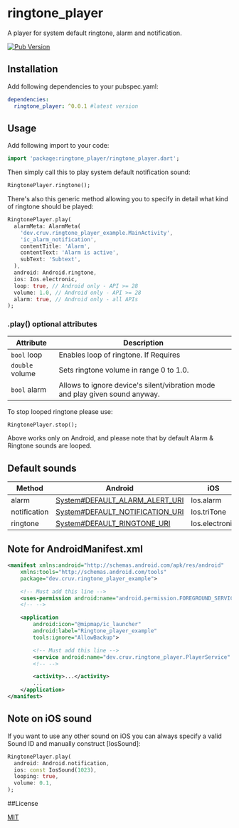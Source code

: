 # ringtone_player

A player for system default ringtone, alarm and notification.

[![Pub Version](https://img.shields.io/pub/v/ringtone_player)](https://pub.dartlang.org/packages/ringtone_player)

## Installation

Add following dependencies to your pubspec.yaml:

```yaml
dependencies:
  ringtone_player: ^0.0.1 #latest version
```

## Usage

Add following import to your code:

```dart
import 'package:ringtone_player/ringtone_player.dart';
```

Then simply call this to play system default notification sound:

```dart
RingtonePlayer.ringtone();
```

There's also this generic method allowing you to specify in detail what kind of ringtone should be played:

```dart
RingtonePlayer.play(
  alarmMeta: AlarmMeta(
    'dev.cruv.ringtone_player_example.MainActivity',
    'ic_alarm_notification',
    contentTitle: 'Alarm',
    contentText: 'Alarm is active',
    subText: 'Subtext',
  ),
  android: Android.ringtone,
  ios: Ios.electronic,
  loop: true, // Android only - API >= 28
  volume: 1.0, // Android only - API >= 28
  alarm: true, // Android only - all APIs
);

```

### .play() optional attributes

| Attribute       |  Description                                                                 |
| --------------  | ---------------------------------------------------------------------------- |
| `bool` loop     | Enables loop of ringtone. If Requires                                        |
| `double` volume | Sets ringtone volume in range 0 to 1.0.                                      |
| `bool` alarm    | Allows to ignore device's silent/vibration mode and play given sound anyway. |


To stop looped ringtone please use:

```dart
RingtonePlayer.stop();
```

Above works only on Android, and please note that by default Alarm & Ringtone sounds are looped.

## Default sounds

| Method           | Android | iOS |
| ---------------- | ------- | --- |
| alarm            | [System#DEFAULT_ALARM_ALERT_URI](https://developer.android.com/reference/android/provider/Settings.System.html#DEFAULT_ALARM_ALERT_URI) | Ios.alarm |
| notification     | [System#DEFAULT_NOTIFICATION_URI](https://developer.android.com/reference/android/provider/Settings.System.html#DEFAULT_NOTIFICATION_URI) | Ios.triTone |
| ringtone         | [System#DEFAULT_RINGTONE_URI](https://developer.android.com/reference/android/provider/Settings.System.html#DEFAULT_RINGTONE_URI) | Ios.electronic |

## Note for AndroidManifest.xml

```xml
<manifest xmlns:android="http://schemas.android.com/apk/res/android"
    xmlns:tools="http://schemas.android.com/tools"
    package="dev.cruv.ringtone_player_example">

    <!-- Must add this line -->
    <uses-permission android:name="android.permission.FOREGROUND_SERVICE" />
    <!-- -->

    <application
        android:icon="@mipmap/ic_launcher"
        android:label="Ringtone_player_example"
        tools:ignore="AllowBackup">

        <!-- Must add this line -->
        <service android:name="dev.cruv.ringtone_player.PlayerService" />
        <!-- -->

        <activity>...</activity>
        ...
    </application>
</manifest>
```

## Note on iOS sound

If you want to use any other sound on iOS you can always specify a valid Sound ID and manually construct [IosSound]:

```dart
RingtonePlayer.play(
  android: Android.notification,
  ios: const IosSound(1023),
  looping: true,
  volume: 0.1,
);
```

##License

[MIT](https://github.com/cruvdev/ringtone_player/blob/master/LICENSE)
